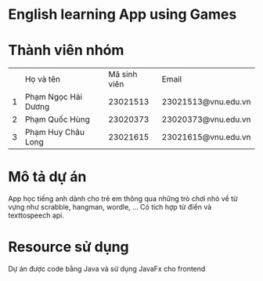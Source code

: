 # English learning App using Games

# Thành viên nhóm 

<center>
	<table>
		<th>
			<td>Họ và tên</td>
			<td>Mã sinh viên</td>
			<td>Email</td>
		</th>
		<tr>
			<td>1</td>
			<td>Phạm Ngọc Hải Dương</td>
			<td>23021513</td>
			<td>23021513@vnu.edu.vn</td>
		</tr>
		<tr>
			<td>2</td>
			<td>Phạm Quốc Hùng</td>
			<td>23020373</td>
			<td>23020373@vnu.edu.vn</td>
		</tr>
		<tr>
			<td>3</td>
			<td>Phạm Huy Châu Long</td>
			<td>23021615</td>
			<td>23021615@vnu.edu.vn</td>
		</tr>
	</table>
</center>

# Mô tả dự án
App học tiếng anh dành cho trẻ em thông qua những trò chơi nhỏ về từ vựng như scrabble, hangman, wordle, ... Có tích hợp từ điển và texttospeech api.

# Resource sử dụng 
Dự án được code bằng Java và sử dụng JavaFx cho frontend
